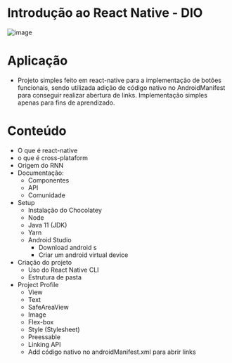 # Introdução ao React Native - DIO
![image](https://user-images.githubusercontent.com/29673433/175755673-0a57bfe5-1f87-4329-a698-3dea15cbe688.png)

# Aplicação 
- Projeto simples feito em react-native para a implementação de botões funcionais, sendo utilizada adição de código nativo
no AndroidManifest para conseguir realizar abertura de links. Implementação simples apenas para fins de aprendizado.






# Conteúdo
- O que é react-native
- o que é cross-plataform
- Origem do RNN
- Documentação:
  - Componentes
  - API
  - Comunidade
- Setup
  - Instalação do Chocolatey
  - Node
  - Java 11 (JDK)
  - Yarn
  - Android Studio
    - Download android s
    - Criar um android virtual device
- Criação do projeto 
  - Uso do React Native CLI
  - Estrutura de pasta
- Project Profile   
  - View
  - Text
  - SafeAreaView
  - Image
  - Flex-box
  - Style (Stylesheet)
  - Preessable
  - Linking API
  - Add código nativo no androidManifest.xml para abrir links
  
  
